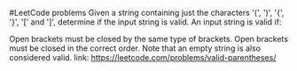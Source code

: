 #LeetCode problems
Given a string containing just the characters '(', ')', '{', '}', '[' and ']', determine if the input string is valid.
An input string is valid if:

Open brackets must be closed by the same type of brackets.
Open brackets must be closed in the correct order.
Note that an empty string is also considered valid.
link: https://leetcode.com/problems/valid-parentheses/